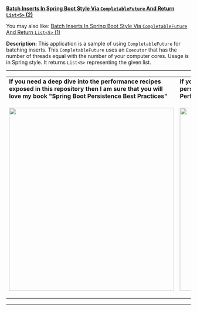 
**[Batch Inserts In Spring Boot Style Via `CompletableFuture` And Return `List<S>` (2)](https://github.com/AnghelLeonard/Hibernate-SpringBoot/tree/master/HibernateSpringBootBatchInsertsCompletableFutureReturnGivenList)**

You may also like: [Batch Inserts In Spring Boot Style Via `CompletableFuture` And Return `List<S>` (1)](https://github.com/AnghelLeonard/Hibernate-SpringBoot/tree/master/HibernateSpringBootBatchInsertsCompletableFutureReturnList)
 
**Description:** This application is a sample of using `CompletableFuture` for batching inserts. This `CompletableFuture` uses an `Executor` that has the number of threads equal with the number of your computer cores. Usage is in Spring style. It returns `List<S>` representing the given list.
     
-----------------------------------------------------------------------------------------------------------------------    
<table>
     <tr><td><b>If you need a deep dive into the performance recipes exposed in this repository then I am sure that you will love my book "Spring Boot Persistence Best Practices"</b></td><td><b>If you need a hand of tips and illustrations of 100+ Java persistence performance issues then "Java Persistence Performance Illustrated Guide" is for you.</b></td></tr>
     <tr><td>
<a href="https://www.apress.com/us/book/9781484256251"><p align="left"><img src="https://github.com/AnghelLeonard/Hibernate-SpringBoot/blob/master/Spring%20Boot%20Persistence%20Best%20Practices.jpg" height="500" width="450"/></p></a>
</td><td>
<a href="https://leanpub.com/java-persistence-performance-illustrated-guide"><p align="right"><img src="https://github.com/AnghelLeonard/Hibernate-SpringBoot/blob/master/Java%20Persistence%20Performance%20Illustrated%20Guide.jpg" height="500" width="450"/></p></a>
</td></tr></table>

-----------------------------------------------------------------------------------------------------------------------    

